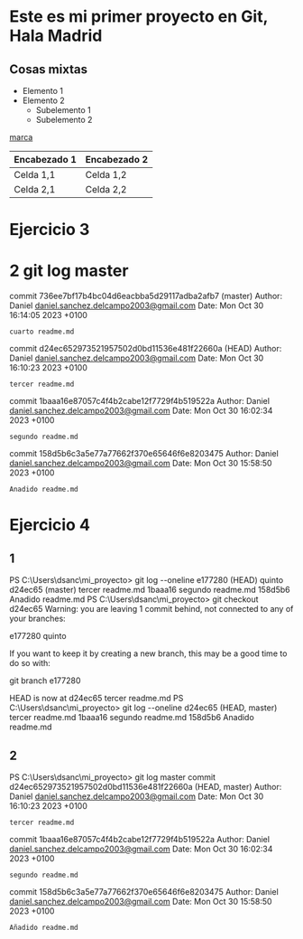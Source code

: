 # Este es mi primer proyecto en Git, Hala Madrid

## Cosas mixtas 
- Elemento 1
- Elemento 2
  - Subelemento 1
  - Subelemento 2



[marca](https://www.marca.com/)


| Encabezado 1 | Encabezado 2 |
|--------------|--------------|
| Celda 1,1    | Celda 1,2    |
| Celda 2,1    | Celda 2,2    |

# Ejercicio 3 
# 2 git log master 
commit 736ee7bf17b4bc04d6eacbba5d29117adba2afb7 (master)
Author: Daniel <daniel.sanchez.delcampo2003@gmail.com>
Date:   Mon Oct 30 16:14:05 2023 +0100

    cuarto readme.md

commit d24ec652973521957502d0bd11536e481f22660a (HEAD)
Author: Daniel <daniel.sanchez.delcampo2003@gmail.com>
Date:   Mon Oct 30 16:10:23 2023 +0100

    tercer readme.md

commit 1baaa16e87057c4f4b2cabe12f7729f4b519522a
Author: Daniel <daniel.sanchez.delcampo2003@gmail.com>
Date:   Mon Oct 30 16:02:34 2023 +0100

    segundo readme.md

commit 158d5b6c3a5e77a77662f370e65646f6e8203475
Author: Daniel <daniel.sanchez.delcampo2003@gmail.com>
Date:   Mon Oct 30 15:58:50 2023 +0100

    Anadido readme.md



# Ejercicio 4 
## 1
PS C:\Users\dsanc\mi_proyecto> git log --oneline
e177280 (HEAD) quinto
d24ec65 (master) tercer readme.md
1baaa16 segundo readme.md
158d5b6 Anadido readme.md
PS C:\Users\dsanc\mi_proyecto> git checkout d24ec65
Warning: you are leaving 1 commit behind, not connected to
any of your branches:

  e177280 quinto

If you want to keep it by creating a new branch, this may be a good time
to do so with:

 git branch <new-branch-name> e177280

HEAD is now at d24ec65 tercer readme.md
PS C:\Users\dsanc\mi_proyecto> git log --oneline
d24ec65 (HEAD, master) tercer readme.md
1baaa16 segundo readme.md
158d5b6 Anadido readme.md


## 2

PS C:\Users\dsanc\mi_proyecto> git log master
commit d24ec652973521957502d0bd11536e481f22660a (HEAD, master)
Author: Daniel <daniel.sanchez.delcampo2003@gmail.com>
Date:   Mon Oct 30 16:10:23 2023 +0100

    tercer readme.md

commit 1baaa16e87057c4f4b2cabe12f7729f4b519522a
Author: Daniel <daniel.sanchez.delcampo2003@gmail.com>
Date:   Mon Oct 30 16:02:34 2023 +0100

    segundo readme.md

commit 158d5b6c3a5e77a77662f370e65646f6e8203475
Author: Daniel <daniel.sanchez.delcampo2003@gmail.com>
Date:   Mon Oct 30 15:58:50 2023 +0100

    Añadido readme.md
